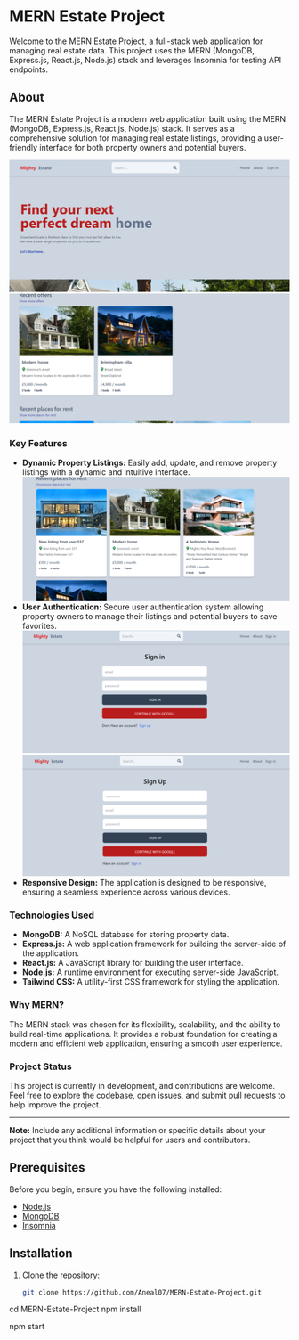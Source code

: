 # MERN Estate Project



Welcome to the MERN Estate Project, a full-stack web application for managing real estate data. This project uses the MERN (MongoDB, Express.js, React.js, Node.js) stack and leverages Insomnia for testing API endpoints.

## About

The MERN Estate Project is a modern web application built using the MERN (MongoDB, Express.js, React.js, Node.js) stack. It serves as a comprehensive solution for managing real estate listings, providing a user-friendly interface for both property owners and potential buyers.

![Screenshot](./images/1.png)
![Screenshot](./images/2.png)

### Key Features

- **Dynamic Property Listings:** Easily add, update, and remove property listings with a dynamic and intuitive interface.
![Screenshot](./images/3.png)
- **User Authentication:** Secure user authentication system allowing property owners to manage their listings and potential buyers to save favorites.
![Screenshot](./images/4.png)
![Screenshot](./images/5.png)
- **Responsive Design:** The application is designed to be responsive, ensuring a seamless experience across various devices.

### Technologies Used

- **MongoDB:** A NoSQL database for storing property data.
- **Express.js:** A web application framework for building the server-side of the application.
- **React.js:** A JavaScript library for building the user interface.
- **Node.js:** A runtime environment for executing server-side JavaScript.
- **Tailwind CSS:** A utility-first CSS framework for styling the application.

### Why MERN?

The MERN stack was chosen for its flexibility, scalability, and the ability to build real-time applications. It provides a robust foundation for creating a modern and efficient web application, ensuring a smooth user experience.

### Project Status

This project is currently in development, and contributions are welcome. Feel free to explore the codebase, open issues, and submit pull requests to help improve the project.

---

**Note:** Include any additional information or specific details about your project that you think would be helpful for users and contributors.


## Prerequisites

Before you begin, ensure you have the following installed:

- [Node.js](https://nodejs.org/)
- [MongoDB](https://www.mongodb.com/)
- [Insomnia](https://insomnia.rest/)

## Installation

1. Clone the repository:

   ```bash
   git clone https://github.com/Aneal07/MERN-Estate-Project.git

   
cd MERN-Estate-Project
npm install

npm start






